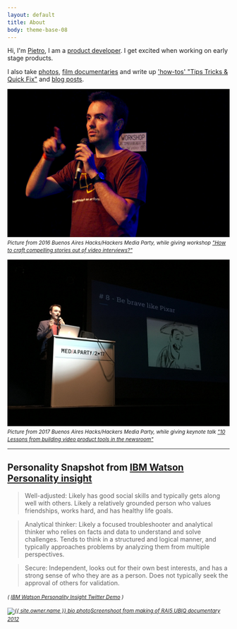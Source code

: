 ```yaml
---
layout: default
title: About
body: theme-base-08
---
```


Hi, I'm <a href="http://uk.linkedin.com/in/{{ site.owner.linkedin }}" target="_blank">Pietro</a>, I am a <a href="/categories/tech">product developer</a>. I get excited when working on early stage products. 

<!-- 

---

## Most recently I made 

- [quickQuote](), an open-source project to make it easier and faster for journalists to identify and create an interactive video quote. 

- Captions Burner, a tool to burn captions (from an srt file) onto video without the need of a video editing software. 

- And Open source rig for annotated articles for live TV fact checking 
	- later refactored as a standalone app

- I organised textAV, a 3 day working group in NYC gathering practitioners working in the area of online audio and video, with a particular focus on the use of captions and transcripts to facilitate and speed up the production process.

- Captioning app, on the back of textAV made a working proof of concept of an app that speeds up the captioning process. 

- Fact2, contracted to make an open source transcription text editor, for proofreaders to correct automated transcriptions from speech to text services. 
 -->

I also take  <a href="/categories/photos"> photos</a>,  <a href="/categories/video"> film documentaries</a> and write up <a href="/categories/ttqf"> 'how-tos' "Tips Tricks & Quick Fix"</a> and <a href="/categories/blog"> blog posts</a>.




<!-- 
Pietro Passarelli is a product developer, with a mixed background in anthropology, documentary films and computer science. 

While working in broadcast documentaries for BBC and Channel 4 Pietro noticed the convergence of video production and software development and did an MSc in Computer Science at UCL. He then worked as newsroom developer at the Times & Sunday Times where he developed quickQuote an open-source project to make it easier and faster for journalists to identify and create an interactive video quote. 

He was one of the 2016 Knight-Mozilla fellow with Open News at Vox Media. Where he worked on video tools to speed up the production process, such as autoEdit, a tool that more then halves the time it takes to edit video interviews. 
 -->


<!-- Picture from BA media party with mic -->

![Pietro Buenos Aires Media Party Workshop](/img/about/pietro_ba.png)
<i><small>Picture from 2016 Buenos Aires Hacks/Hackers Media Party, while giving workshop ["How to craft compelling stories out of video interviews?"](/wip_london_july2016.html)</small></i>

<!-- BA 17 -->
![Pietro Buenos Aires Media Party Keynote](/img/about/pietro_8.jpg)
<i><small>Picture from 2017 Buenos Aires Hacks/Hackers Media Party, while giving keynote talk ["10 Lessons from building video product tools in the newsroom"](/10-lessons-video-tools-ba.html)</small></i>


---

## Personality Snapshot from [IBM Watson Personality insight](https://personality-insights-livedemo.mybluemix.net/) 


> Well-adjusted: Likely has good social skills and typically gets along well with others. Likely a relatively grounded person who values friendships, works hard, and has healthy life goals.

> Analytical thinker: Likely a focused troubleshooter and analytical thinker who relies on facts and data to understand and solve challenges. Tends to think in a structured and logical manner, and typically approaches problems by analyzing them from multiple perspectives.

> Secure: Independent, looks out for their own best interests, and has a strong sense of who they are as a person. Does not typically seek the approval of others for validation.

<small><i>( [IBM Watson Personality Insight Twitter Demo](http://tweetmewatson.mybluemix.net/) ) </i></small>

<i><small><a href="{{ site.url }}/UBIQInteractive.html" target="_blank">
<img src="{{ site.url }}/img/{{ site.owner.about }}" alt="{{ site.owner.name }} bio photo" class="img-rounded  img-responsive ">Screenshoot from making of RAI5 UBIQ documentary 2012 </a></small></i>


